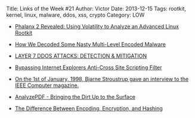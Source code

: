 Title: Links of the Week #21
Author: Victor
Date: 2013-12-15
Tags: rootkit, kernel, linux, malware, ddos, xss, crypto
Category: LOW

*   <p itemprop="name">
      <a href="http://volatility-labs.blogspot.com.es/2012/10/phalanx-2-revealed-using-volatility-to.html">Phalanx 2 Revealed: Using Volatility to Analyze an Advanced Linux Rootkit</a>
    </p>

*   [How We Decoded Some Nasty Multi-Level Encoded Malware][1]

*   [LAYER 7 DDOS ATTACKS: DETECTION & MITIGATION][2]

*   [Bypassing Internet Explorers Anti-Cross Site Scripting Filter][3]

*   [On the 1st of January, 1998, Bjarne Stroustrup gave an interview to the IEEE Computer magazine.][4]

*   <p class="crayon-selected">
      <a href="http://hiddenillusion.blogspot.de/2013/12/analyzepdf-bringing-dirt-up-to-surface.html?m=1">AnalyzePDF - Bringing the Dirt Up to the Surface</a>
    </p>

*   <p itemprop="name">
      <a href="http://www.danielmiessler.com/study/encoding_encryption_hashing/">The Difference Between Encoding, Encryption, and Hashing</a>
    </p>

 [1]: http://blog.sucuri.net/2013/12/how-we-decoded-some-nasty-multi-level-encoded-malware.html
 [2]: http://resources.infosecinstitute.com/layer-7-ddos-attacks-detection-mitigation/
 [3]: https://blog.whitehatsec.com/internet-explorer-xss-filter/
 [4]: http://www.cs.cmu.edu/~chuck/jokepg/joke_19980216_01.txt